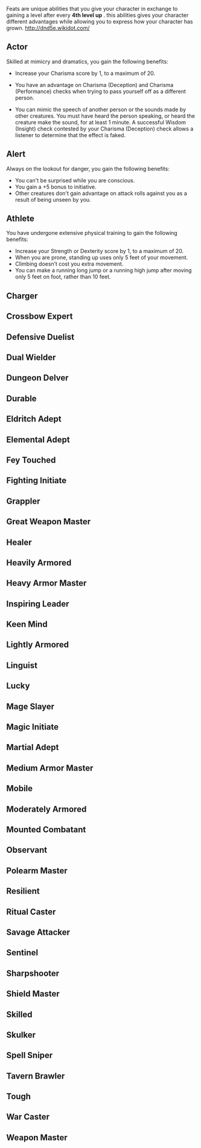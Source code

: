 Feats are unique abilities that you give your character in exchange to gaining a level after every **4th level up** . this abilities gives your character different advantages while allowing you to express how your character has grown. http://dnd5e.wikidot.com/

## Actor
Skilled at mimicry and dramatics, you gain the following benefits:

-   Increase your Charisma score by 1, to a maximum of 20.

-   You have an advantage on Charisma (Deception) and Charisma (Performance) checks when trying to pass yourself off as a different person.

-   You can mimic the speech of another person or the sounds made by other creatures. You must have heard the person speaking, or heard the creature make the sound, for at least 1 minute. A successful Wisdom (Insight) check contested by your Charisma (Deception) check allows a listener to determine that the effect is faked.

## Alert
Always on the lookout for danger, you gain the following benefits:

-   You can't be surprised while you are conscious.
-   You gain a +5 bonus to initiative.
-   Other creatures don't gain advantage on attack rolls against you as a result of being unseen by you.

## Athlete
You have undergone extensive physical training to gain the following benefits:

-   Increase your Strength or Dexterity score by 1, to a maximum of 20.
-   When you are prone, standing up uses only 5 feet of your movement.
-   Climbing doesn’t cost you extra movement.
-   You can make a running long jump or a running high jump after moving only 5 feet on foot, rather than 10 feet.

## Charger
## Crossbow Expert
## Defensive Duelist
## Dual Wielder
## Dungeon Delver
## Durable
## Eldritch Adept
## Elemental Adept
## Fey Touched
## Fighting Initiate
## Grappler
## Great Weapon Master
## Healer
## Heavily Armored
## Heavy Armor Master
## Inspiring Leader
## Keen Mind
## Lightly Armored
## Linguist
## Lucky
## Mage Slayer
## Magic Initiate
## Martial Adept
## Medium Armor Master
## Mobile
## Moderately Armored
## Mounted Combatant
## Observant
## Polearm Master
## Resilient
## Ritual Caster
## Savage Attacker 
## Sentinel
## Sharpshooter
## Shield Master
## Skilled
## Skulker
## Spell Sniper
## Tavern Brawler
## Tough
## War Caster 
## Weapon Master